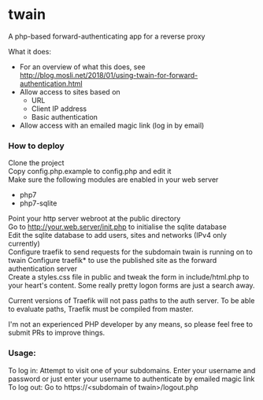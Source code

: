 
# twain

A php-based forward-authenticating app for a reverse proxy

What it does:
- For an overview of what this does, see http://blog.mosli.net/2018/01/using-twain-for-forward-authentication.html
- Allow access to sites based on
	- URL
	- Client IP address
	- Basic authentication
- Allow access with an emailed magic link (log in by email)

### How to deploy
Clone the project  
Copy config.php.example to config.php and edit it  
Make sure the following modules are enabled in your web server  
- php7
- php7-sqlite

Point your http server webroot at the public directory  
Go to http://your.web.server/init.php to initialise the sqlite database  
Edit the sqlite database to add users, sites and networks (IPv4 only currently)  
Configure traefik to send requests for the subdomain twain is running on to twain
Configure traefik* to use the published site as the forward authentication server  
Create a styles.css file in public and tweak the form in include/html.php to your heart's content. Some really pretty logon forms are just a search away.

Current versions of Traefik will not pass paths to the auth server. To be able to evaluate paths, Traefik must be compiled from master.

I'm not an experienced PHP developer by any means, so please feel free to submit PRs to improve things.  

### Usage:
To log in: Attempt to visit one of your subdomains. Enter your username and password or just enter your username to authenticate by emailed magic link
To log out: Go to https://\<subdomain of twain>\/logout.php
